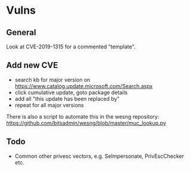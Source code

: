 # Vulns

## General

Look at CVE-2019-1315 for a commented "template".

## Add new CVE

- search kb for major version on https://www.catalog.update.microsoft.com/Search.aspx
- click cumulative update, goto package details
- add all "this update has been replaced by"
- repeat for all major versions

There is also a script to automate this in the wesng repository:
https://github.com/bitsadmin/wesng/blob/master/muc_lookup.py

## Todo

- Common other privesc vectors, e.g. SeImpersonate, PrivEscChecker etc.